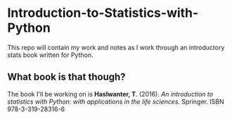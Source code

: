 # Introduction-to-Statistics-with-Python
This repo will contain my work and notes as I work through an introductory stats book written for Python.

## What book is that though?
The book I'll be working on is **Haslwanter, T**. (2016). *An introduction to statistics with Python: with applications in the life sciences.* Springer. ISBN 978-3-319-28316-6
